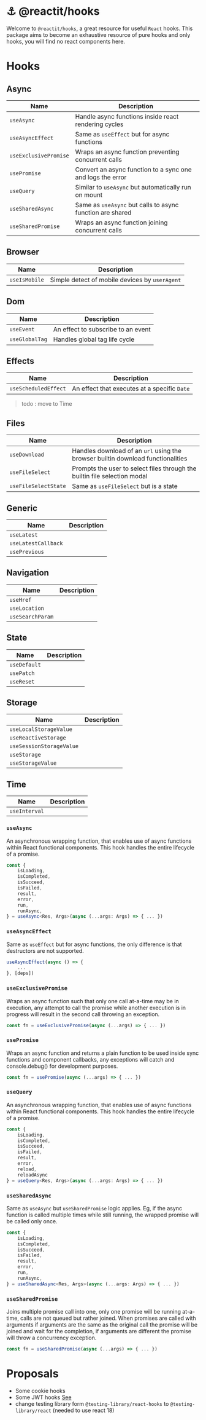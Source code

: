 
# ⚓ @reactit/hooks

Welcome to `@reactit/hooks`, a great resource for useful `React` hooks. This package aims
to become an exhaustive resource of pure hooks and only hooks, you will find no react components
here.

# Hooks

## Async

| Name                  | Description                                                |
|-----------------------|------------------------------------------------------------|
| `useAsync`            | Handle async functions inside react rendering cycles       |
| `useAsyncEffect`      | Same as `useEffect` but for async functions                |
| `useExclusivePromise` | Wraps an async function preventing concurrent calls        |
| `usePromise`          | Convert an async function to a sync one and logs the error |
| `useQuery`            | Similar to `useAsync` but automatically run on mount       |
| `useSharedAsync`      | Same as `useAsync` but calls to async function are shared  |
| `useSharedPromise`    | Wraps an async function joining concurrent calls           |

## Browser

| Name           | Description                                    |
|----------------|------------------------------------------------|
| `useIsMobile`  | Simple detect of mobile devices by `userAgent` |

## Dom

| Name           | Description                        |
|----------------|------------------------------------|
| `useEvent`     | An effect to subscribe to an event |
| `useGlobalTag` | Handles global tag life cycle      |

## Effects

| Name                 | Description                                  |
|----------------------|----------------------------------------------|
| `useScheduledEffect` | An effect that executes at a specific `Date` |

> todo : move to Time

## Files

| Name                 | Description                                                                     |
|----------------------|---------------------------------------------------------------------------------|
| `useDownload`        | Handles download of an `url` using the browser builtin download functionalities |
| `useFileSelect`      | Prompts the user to select files through the builtin file selection modal       |
| `useFileSelectState` | Same as `useFileSelect` but is a state                                          |

## Generic

| Name                | Description                                                |
|---------------------|------------------------------------------------------------|
| `useLatest`         |                                                            |
| `useLatestCallback` |                                                            |
| `usePrevious`       |                                                            |

## Navigation

| Name                     | Description                                                |
|--------------------------|------------------------------------------------------------|
| `useHref`                |                                                            |
| `useLocation`            |                                                            |
| `useSearchParam`         |                                                            |

## State

| Name                     | Description                                                |
|--------------------------|------------------------------------------------------------|
| `useDefault`             |                                                            |
| `usePatch`               |                                                            |
| `useReset`               |                                                            |

## Storage

| Name                     | Description                                                |
|--------------------------|------------------------------------------------------------|
| `useLocalStorageValue`   |                                                            |
| `useReactiveStorage`     |                                                            |
| `useSessionStorageValue` |                                                            |
| `useStorage`             |                                                            |
| `useStorageValue`        |                                                            |

## Time

| Name                     | Description                                                |
|--------------------------|------------------------------------------------------------|
| `useInterval`            |                                                            |

### `useAsync`
An asynchronous wrapping function, that enables use of async functions within
React functional components. This hook handles the entire lifecycle of a promise.

```ts
const {
    isLoading,
    isCompleted,
    isSucceed,
    isFailed,
    result,
    error,
    run,
    runAsync,
} = useAsync<Res, Args>(async (...args: Args) => { ... })
```

### `useAsyncEffect`
Same as `useEffect` but for async functions, the only difference is that destructors are not supported.

```ts
useAsyncEffect(async () => {
    ...
}, [deps])
```

### `useExclusivePromise`
Wraps an async function such that only one call at-a-time may be in execution,
any attempt to call the promise while another execution is in progress
will result in the second call throwing an exception.

```ts
const fn = useExclusivePromise(async (...args) => { ... })
```

### `usePromise`
Wraps an async function and returns a plain function to be used inside sync functions
and component callbacks, any exceptions will catch and console.debug() for
development purposes.

```ts
const fn = usePromise(async (...args) => { ... })
```

### `useQuery`
An asynchronous wrapping function, that enables use of async functions within
React functional components. This hook handles the entire lifecycle of a promise.

```ts
const {
    isLoading,
    isCompleted,
    isSucceed,
    isFailed,
    result,
    error,
    reload,
    reloadAsync
} = useQuery<Res, Args>(async (...args: Args) => { ... })
```

### `useSharedAsync`
Same as `useAsync` but `useSharedPromise` logic applies. Eg, if the async function is
called multiple times while still running, the wrapped promise will be called only once.

```ts
const {
    isLoading,
    isCompleted,
    isSucceed,
    isFailed,
    result,
    error,
    run,
    runAsync,
} = useSharedAsync<Res, Args>(async (...args: Args) => { ... })
```

### `useSharedPromise`
Joins multiple promise call into one, only one promise will be running
at-a-time, calls are not queued but rather joined. When promises are
called with arguments if arguments are the same as the original call
the promise will be joined and wait for the completion, if arguments
are different the promise will throw a concurrency exception.

```ts
const fn = useSharedPromise(async (...args) => { ... })
```

# Proposals

- Some cookie hooks
- Some JWT hooks [See](https://www.npmjs.com/package/react-jwt)
- change testing library form `@testing-library/react-hooks` to `@testing-library/react` (needed to use react 18)
